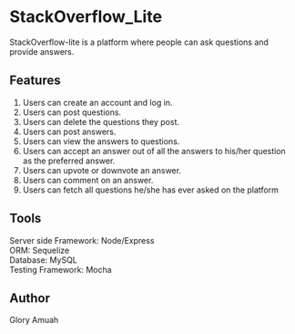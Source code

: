 # StackOverflow_Lite

StackOverflow-lite is a platform where people can ask questions and provide answers.

## Features
1. Users can create an account and log in. 
2. Users can post questions. 
3. Users can delete the questions they post.
4. Users can post answers.
5. Users can view the answers to questions.
6. Users can accept an answer out of all the answers to his/her question as the preferred
answer.
7. Users can upvote or downvote an answer.
8. Users can comment on an answer.
9. Users can fetch all questions he/she has ever asked on the platform

## Tools
Server side Framework: Node/Express\
ORM: Sequelize\
Database: MySQL\
Testing Framework: Mocha​ 

## Author
Glory Amuah


